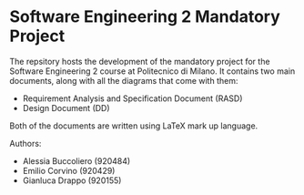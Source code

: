 # Software Engineering 2 Mandatory Project
The repsitory hosts the development of the mandatory project for the Software Engineering 2 course at Politecnico di Milano. It contains two main documents, along with all the diagrams that come with them:
+ Requirement Analysis and Specification Document (RASD)
+ Design Document (DD)

Both of the documents are written using LaTeX mark up language.

Authors:
+ Alessia Buccoliero (920484)
+ Emilio Corvino (920429)
+ Gianluca Drappo (920155)
